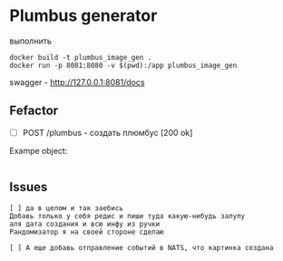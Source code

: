 # Plumbus generator

выполнить
```
docker build -t plumbus_image_gen .
docker run -p 8081:8080 -v $(pwd):/app plumbus_image_gen
```
swagger - http://127.0.0.1:8081/docs

## Fefactor
- [ ] POST /plumbus - создать плюмбус [200 ok]

Exampe object:
```
```

## Issues

```
[ ] да в целом и так заебись
Добавь только у себя редис и пиши туда какую-нибудь залупу 
аля дата создания и всю инфу из ручки
Рандомизатор я на своей стороне сделаю

[ ] А еще добавь отправление событий в NATS, что картинка создана
```
